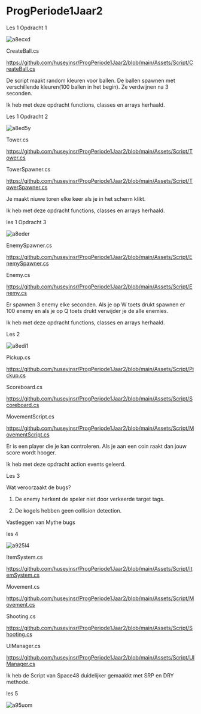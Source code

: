 # ProgPeriode1Jaar2

Les 1 Opdracht 1

![a8ecxd](https://github.com/user-attachments/assets/3b535b6d-5a6b-4ad8-b6d7-ec0679b1aaea)

CreateBall.cs

https://github.com/huseyinsr/ProgPeriode1Jaar2/blob/main/Assets/Script/CreateBall.cs

De script maakt random kleuren voor ballen. De ballen spawnen met verschillende kleuren(100 ballen in het begin). Ze verdwijnen na 3 seconden.

Ik heb met deze opdracht functions, classes en arrays herhaald.

Les 1 Opdracht 2

![a8ed5y](https://github.com/user-attachments/assets/6bfe2d7a-ee0d-47b7-8d38-36569e400222)

Tower.cs

https://github.com/huseyinsr/ProgPeriode1Jaar2/blob/main/Assets/Script/Tower.cs

TowerSpawner.cs

https://github.com/huseyinsr/ProgPeriode1Jaar2/blob/main/Assets/Script/TowerSpawner.cs

Je maakt niuwe toren elke keer als je in het scherm klikt.

Ik heb met deze opdracht functions, classes en arrays herhaald.

les 1 Opdracht 3

![a8eder](https://github.com/user-attachments/assets/35a132cf-e4c9-4551-a736-897de35996f0)

EnemySpawner.cs

https://github.com/huseyinsr/ProgPeriode1Jaar2/blob/main/Assets/Script/EnemySpawner.cs

Enemy.cs

https://github.com/huseyinsr/ProgPeriode1Jaar2/blob/main/Assets/Script/Enemy.cs

Er spawnen 3 enemy elke seconden. Als je op W toets drukt spawnen er 100 enemy en als je op Q toets drukt verwijder je de alle enemies.

Ik heb met deze opdracht functions, classes en arrays herhaald.

Les 2

![a8edi1](https://github.com/user-attachments/assets/6c3ef505-7e56-4f5e-b3e0-89b09fa3506f)

Pickup.cs

https://github.com/huseyinsr/ProgPeriode1Jaar2/blob/main/Assets/Script/Pickup.cs

Scoreboard.cs

https://github.com/huseyinsr/ProgPeriode1Jaar2/blob/main/Assets/Script/Scoreboard.cs

MovementScript.cs

https://github.com/huseyinsr/ProgPeriode1Jaar2/blob/main/Assets/Script/MovementScript.cs

Er is een player die je kan controleren. Als je aan een coin raakt dan jouw score wordt hooger.

Ik heb met deze opdracht action events geleerd.

Les 3

Wat veroorzaakt de bugs?

1. De enemy herkent de speler niet door verkeerde target tags.

2. De kogels hebben geen collision detection.

Vastleggen van Mythe bugs


les 4

![a925l4](https://github.com/user-attachments/assets/a479e1d3-9be6-4b8a-b636-7a3ee7d43c47)

ItemSystem.cs

https://github.com/huseyinsr/ProgPeriode1Jaar2/blob/main/Assets/Script/ItemSystem.cs

Movement.cs

https://github.com/huseyinsr/ProgPeriode1Jaar2/blob/main/Assets/Script/Movement.cs

Shooting.cs

https://github.com/huseyinsr/ProgPeriode1Jaar2/blob/main/Assets/Script/Shooting.cs

UIManager.cs

https://github.com/huseyinsr/ProgPeriode1Jaar2/blob/main/Assets/Script/UIManager.cs

Ik heb de Script van Space48 duidelijker gemaakkt met SRP en DRY methode. 


les 5

![a95uom](https://github.com/user-attachments/assets/a37aca89-9dcb-47ff-bb39-97ae561aefda)




